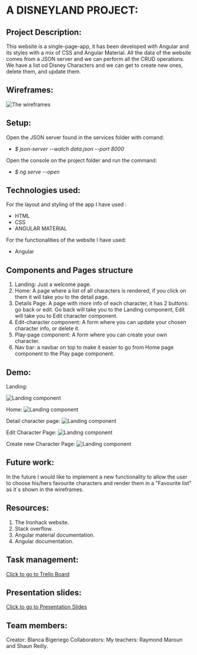# A DISNEYLAND PROJECT:

## Project Description:
This website is a single-page-app, it has been developed with Angular and its styles with a mix of CSS and Angular Material.
All the data of the website comes from a JSON server and we can perform all the CRUD operations.
We have a list od Disney Characters and we can get to create new ones, delete them, and update them.

## Wireframes:
  

![The wireframes](src/assets/angular-pro.png)

## Setup:
Open the JSON server found in the services folder with comand:

 - *$ json-server --watch data.json --port 8000*

Open the console on the project folder and run the command:

 - *$ ng serve --open*

## Technologies used:
For the layout and styling of the app I have used : 

 - HTML
 - CSS
 - ANGULAR MATERIAL

For the functionalities of the website I have used:

 - Angular

##    Components and Pages structure

 1. Landing: Just a welcome page.
 2. Home: A page where a list of all characters is rendered, if you click on them it will take you to the detail page.
 3. Details Page: A page with more info of each character, it has 2 buttons: go back or edit. Go back will take you to the Landing component, Edit will take you to Edit character component.
 4. Edit-character component: A form where you can update your chosen character info, or delete it.
 5. Play-page component: A form where you can create your own character.
 6. Nav bar: a navbar on top to make it easier to go from Home page component to the Play page component.


## Demo:
Landing:

![Landing component](src/assets/landing.png)

Home:
![Landing component](src/assets/detail-of-home.png)

Detail character page:
![Landing component](src/assets/detail-page.png)

Edit Character Page:
![Landing component](src/assets/edit-character.png)

Create new Character Page:
![Landing component](src/assets/create-page.png)

## Future work:
In the future I would like to implement a new functionality to allow the user to choose his/hers favourite characters and render them in a "Favourite list" as it´s shown in the wireframes.

## Resources:

 1. The Ironhack website.
 2. Stack overflow.
 3. Angular material documentation.
 4. Angular documentation.
 
 ## Task management:
[Click to go to Trello Board](https://trello.com/b/m7CcZ0yR/angular-porject)

## Presentation slides:
[Click to go to Presentation Slides](https://www.canva.com/design/DAFUeWHDXEc/e07b7ixThljf_WEAyZ-33Q/edit?utm_content=DAFUeWHDXEc&utm_campaign=designshare&utm_medium=link2&utm_source=sharebutton)

 

## Team members:
Creator: Blanca Bigeriego
Collaborators: My teachers: Raymond Maroun and Shaun Reilly.
